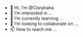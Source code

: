 - 👋 Hi, I’m @Clarahaha
- 👀 I’m interested in ...
- 🌱 I’m currently learning ...
- 💞️ I’m looking to collaborate on ...
- 📫 How to reach me ...

<!---
Clarahaha/Clarahaha is a ✨ special ✨ repository because its `README.md` (this file) appears on your GitHub profile.
You can click the Preview link to take a look at your changes.
--->
